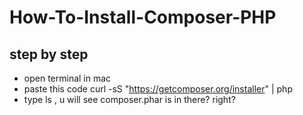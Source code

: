 # How-To-Install-Composer-PHP

## step by step

- open terminal in mac
- paste this code          curl -sS "https://getcomposer.org/installer" | php
- type ls , u will see composer.phar is in there? right?
